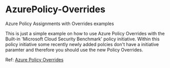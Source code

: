 # AzurePolicy-Overrides
Azure Policy Assignments with Overrides examples

This is just a simple example on how to use Azure Policy Overrides with the Built-in 'Microsoft Cloud Security Benchmark' policy initiative.
Within this policy initiative some recently newly added polcies don't have a initiative paramter and therefore you should use the new Policy Overrides.

Ref: [Azure Policy Overrides](https://learn.microsoft.com/en-us/azure/governance/policy/concepts/assignment-structure#overrides-preview)
